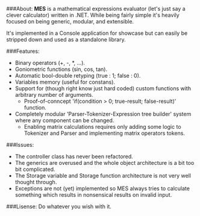 ###About:
__MES__ is a mathematical expressions evaluator (let's just say a clever calculator) written in .NET. While being fairly simple it's heavily focused on being generic, modular, and extensible. 

It's implemented in a Console application for showcase but can easily be stripped down and used as a standalone library. 

###Features:
* Binary operators (+, -, *, ...).
* Goniometric functions (sin, cos, tan).
* Automatic bool-double retyping (true : 1; false : 0).
* Variables memory (useful for constans).
* Support for (though right know just hard coded) custom functions with arbitrary number of arguments.
  * Proof-of-conncept 'if(condition > 0; true-result; false-result)' function.
* Completely modular 'Parser-Tokenizer-Expression tree builder' system where any component can be changed.
  * Enabling matrix calculations requires only adding some logic to Tokenizer and Parser and implementing matrix operators tokens.

###Issues:
- The controller class has never been refactored. 
- The generics are overused and the whole object architecture is a bit too bit complicated.
- The Storage variable and Storage function architecture is not very well thought through.
- Exceptions are not (yet) implemented so MES always tries to calculate something which results in nonsensical results on invalid input.

###Lisense:
Do whatever you wish with it.
